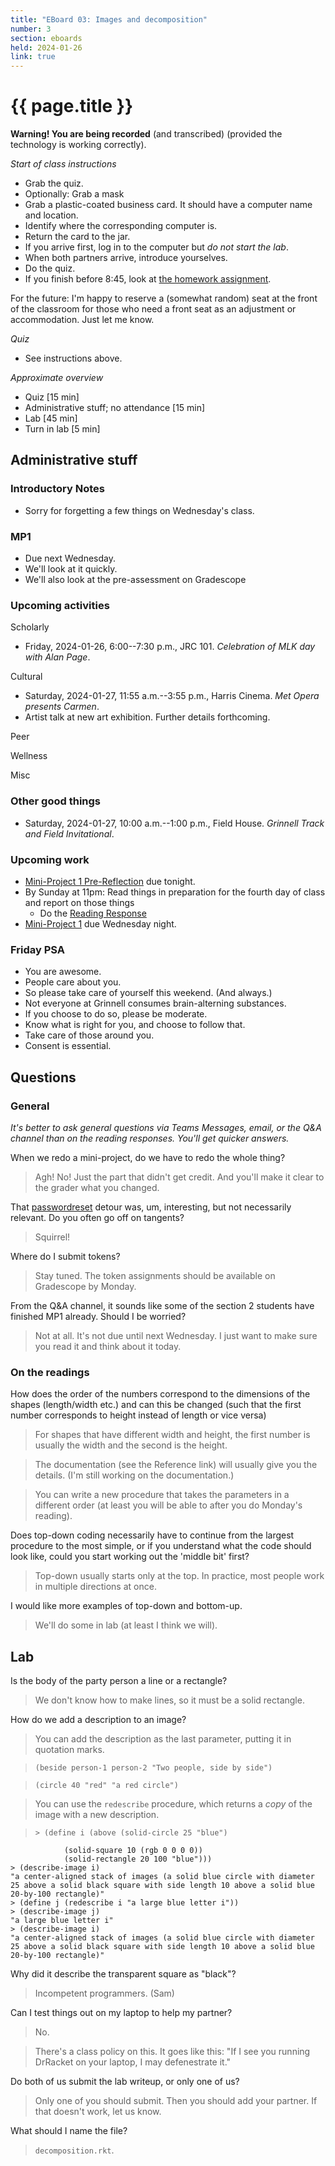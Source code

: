 ```yaml
---
title: "EBoard 03: Images and decomposition"
number: 3
section: eboards
held: 2024-01-26
link: true
---
```

# {{ page.title }}

**Warning! You are being recorded** (and transcribed) (provided the technology
is working correctly).

_Start of class instructions_

* Grab the quiz.
* Optionally: Grab a mask
* Grab a plastic-coated business card. It should have a computer name
  and location.
* Identify where the corresponding computer is.
* Return the card to the jar.
* If you arrive first, log in to the computer but _do not start the lab_.
* When both partners arrive, introduce yourselves.
* Do the quiz.
* If you finish before 8:45, look at [the homework assignment](../mps/mp01).

For the future: I'm happy to reserve a (somewhat random) seat at
the front of the classroom for those who need a front seat as an
adjustment or accommodation.  Just let me know.

_Quiz_

* See instructions above.

_Approximate overview_

* Quiz [15 min]
* Administrative stuff; no attendance [15 min]
* Lab [45 min]
* Turn in lab [5 min]

Administrative stuff
--------------------

### Introductory Notes

* Sorry for forgetting a few things on Wednesday's class.

### MP1

* Due next Wednesday.
* We'll look at it quickly.
* We'll also look at the pre-assessment on Gradescope

### Upcoming activities

Scholarly

* Friday, 2024-01-26, 6:00--7:30 p.m., JRC 101. 
  _Celebration of MLK day with Alan Page_.

Cultural

* Saturday, 2024-01-27, 11:55 a.m.--3:55 p.m., Harris Cinema. 
  _Met Opera presents Carmen_.
* Artist talk at new art exhibition. Further details forthcoming.

Peer

Wellness

Misc

### Other good things

* Saturday, 2024-01-27, 10:00 a.m.--1:00 p.m., Field House.
  _Grinnell Track and Field Invitational_.

### Upcoming work

* [Mini-Project 1 Pre-Reflection](https://www.gradescope.com/courses/690100/questions/32503307/) due tonight.
* By Sunday at 11pm: Read things in preparation for the fourth day of 
  class and report on those things
    * Do the [Reading Response](https://www.gradescope.com/courses/690100/assignments/3994740/)
* [Mini-Project 1](../mps/mp01) due Wednesday night.

### Friday PSA

* You are awesome.
* People care about you.
* So please take care of yourself this weekend. (And always.)
* Not everyone at Grinnell consumes brain-alterning substances.
* If you choose to do so, please be moderate.
* Know what is right for you, and choose to follow that.
* Take care of those around you.
* Consent is essential.

Questions
---------

### General

_It's better to ask general questions via Teams Messages, email, or
the Q&A channel than on the reading responses. You'll get quicker
answers._

When we redo a mini-project, do we have to redo the whole thing?

> Agh! No! Just the part that didn't get credit. And you'll make it
  clear to the grader what you changed.

That [passwordreset](https://passwordreset.grinnell.edu) detour was, um,
interesting, but not necessarily relevant. Do you often go off on tangents?

> Squirrel!

Where do I submit tokens?

> Stay tuned. The token assignments should be available on Gradescope
  by Monday.

From the Q&A channel, it sounds like some of the section 2 students have
finished MP1 already. Should I be worried?

> Not at all. It's not due until next Wednesday. I just want to make
  sure you read it and think about it today.

### On the readings

How does the order of the numbers correspond to the dimensions of
the shapes (length/width etc.) and can this be changed (such that
the first number corresponds to height instead of length or vice
versa)

> For shapes that have different width and height, the first number is
  usually the width and the second is the height.

> The documentation (see the Reference link) will usually give you
  the details. (I'm still working on the documentation.)

> You can write a new procedure that takes the parameters in a different
  order (at least you will be able to after you do Monday's reading).

Does top-down coding necessarily have to continue from the largest
procedure to the most simple, or if you understand what the code
should look like, could you start working out the 'middle bit'
first?  

> Top-down usually starts only at the top. In practice, most people
  work in multiple directions at once.

I would like more examples of top-down and bottom-up.

> We'll do some in lab (at least I think we will).

Lab 
---

Is the body of the party person a line or a rectangle?

> We don't know how to make lines, so it must be a solid rectangle.

How do we add a description to an image?

> You can add the description as the last parameter, putting it in
  quotation marks.

> `(beside person-1 person-2 "Two people, side by side")`

> `(circle 40 "red" "a red circle")`

> You can use the `redescribe` procedure, which returns a *copy* of the
  image with a new description.

>     > (define i (above (solid-circle 25 "blue")
                (solid-square 10 (rgb 0 0 0 0))
                (solid-rectangle 20 100 "blue")))
    > (describe-image i)
    "a center-aligned stack of images (a solid blue circle with diameter 25 above a solid black square with side length 10 above a solid blue 20-by-100 rectangle)"
    > (define j (redescribe i "a large blue letter i"))
    > (describe-image j)
    "a large blue letter i"
    > (describe-image i)
    "a center-aligned stack of images (a solid blue circle with diameter 25 above a solid black square with side length 10 above a solid blue 20-by-100 rectangle)"

Why did it describe the transparent square as "black"?

> Incompetent programmers. (Sam)

Can I test things out on my laptop to help my partner?

> No.

> There's a class policy on this. It goes like this: "If I see you running
  DrRacket on your laptop, I may defenestrate it."

Do both of us submit the lab writeup, or only one of us?

> Only one of you should submit. Then you should add your partner. If that
  doesn't work, let us know.

What should I name the file?

> `decomposition.rkt`.
